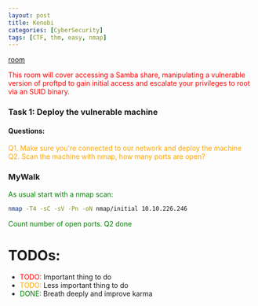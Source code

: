 ```yaml
---
layout: post
title: Kenobi
categories: [CyberSecurity]
tags: [CTF, thm, easy, nmap]
---
```

<style>
r { color: Red }
o { color: Orange }
g { color: Green }
</style>

[room](https://tryhackme.com/room/kenobi)

<r>This room will cover accessing a Samba share, manipulating a vulnerable version of proftpd to gain initial access and escalate your privileges to root via an SUID binary.</r>

### Task 1: Deploy the vulnerable machine

#### Questions:

<o>Q1. Make sure you're connected to our network and deploy the machine  
Q2. Scan the machine with nmap, how many ports are open?</o>


### MyWalk

<g>As usual start with a nmap scan:</g> 
```bash
nmap -T4 -sC -sV -Pn -oN nmap/initial 10.10.226.246
```
<g>Count number of open ports. Q2 done</g>


# TODOs:

- <r>TODO:</r> Important thing to do  
- <o>TODO:</o> Less important thing to do  
- <g>DONE:</g> Breath deeply and improve karma  